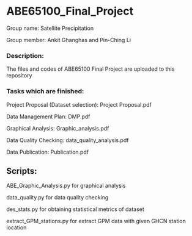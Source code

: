 # ABE65100_Final_Project

Group name: Satellite Precipitation 

Group member: Ankit Ghanghas and Pin-Ching Li 

### Description:

The files and codes of ABE65100 Final Project are uploaded to this repository 

### Tasks which are finished: 

Project Proposal (Dataset selection): Project Proposal.pdf

Data Management Plan: DMP.pdf

Graphical Analysis: Graphic_analysis.pdf

Data Quality Checking: data_quality_analysis.pdf	

Data Publication: Publication.pdf

## Scripts:

ABE_Graphic_Analysis.py	for graphical analysis

data_quality.py	for data quality checking

des_stats.py	for obtaining statistical metrics of dataset

extract_GPM_stations.py for extract GPM data with given GHCN station location
